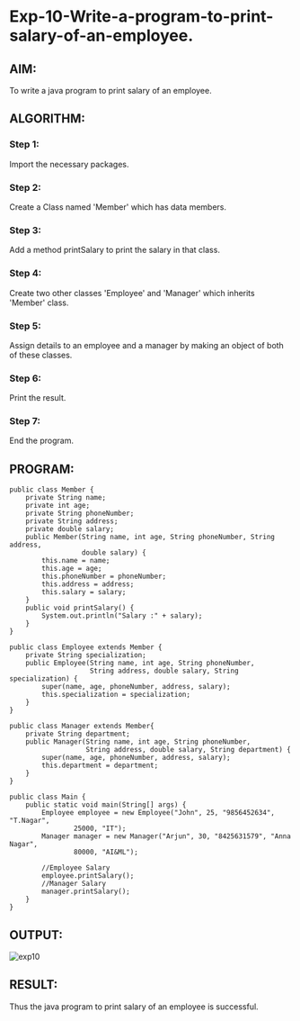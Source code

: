 # Exp-10-Write-a-program-to-print-salary-of-an-employee.

## AIM:
To write a java program to print salary of an employee.

## ALGORITHM: 
### Step 1:
Import the necessary packages.
### Step 2: 
Create a Class named 'Member' which has data members.
### Step 3: 
Add a method printSalary to print the salary in that class.
### Step 4: 
Create two other classes 'Employee' and 'Manager' which inherits 'Member' class.
### Step 5:  
Assign details to an employee and a manager by making an object of both of these classes.
### Step 6:  
Print the result.
### Step 7: 
End the program.
## PROGRAM:

~~~
public class Member {
    private String name;
    private int age;
    private String phoneNumber;
    private String address;
    private double salary;
    public Member(String name, int age, String phoneNumber, String address,
                  double salary) {
        this.name = name;
        this.age = age;
        this.phoneNumber = phoneNumber;
        this.address = address;
        this.salary = salary;
    }
    public void printSalary() {
        System.out.println("Salary :" + salary);
    }
}

public class Employee extends Member {
    private String specialization;
    public Employee(String name, int age, String phoneNumber,
                    String address, double salary, String specialization) {
        super(name, age, phoneNumber, address, salary);
        this.specialization = specialization;
    }
}

public class Manager extends Member{
    private String department;
    public Manager(String name, int age, String phoneNumber,
                   String address, double salary, String department) {
        super(name, age, phoneNumber, address, salary);
        this.department = department;
    }
}

public class Main {
    public static void main(String[] args) {
        Employee employee = new Employee("John", 25, "9856452634", "T.Nagar",
                25000, "IT");
        Manager manager = new Manager("Arjun", 30, "8425631579", "Anna Nagar",
                80000, "AI&ML");

        //Employee Salary
        employee.printSalary();
        //Manager Salary
        manager.printSalary();
    }
}
~~~

## OUTPUT:
![exp10](https://github.com/abdulwasih2003/Exp-10-Write-a-program-to-print-details-of-an-employee/assets/91781810/9d0fb2f5-1756-47bc-9a7e-9f408976ae36)

## RESULT:
Thus the java program to print salary of an employee is successful.

